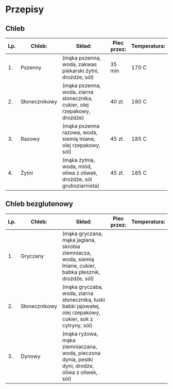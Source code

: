 # Przepisy

## Chleb

|Lp.|Chleb:           |Skład:                                                                           |Piec przez:|Temperatura:|
|---|-----------------|---------------------------------------------------------------------------------|-----------|------------|
|1. |Pszenny          |(mąka pszenna, woda, zakwas piekarski żytni, drożdże, sól)                       |35 min     |170 C       |
|2. |Słonecznikowy    |(mąka pszenna, woda, ziarna słonecznika, cukier, olej rzepakowy, drożdże)        |40 zł.     |180 C       |
|3. |Razowy           |(mąka pszenna razowa, woda, siemię lniane, olej rzepakowy, sól)                  |45 zł.     |185 C       |
|4. |Żytni            |(mąka żytnia, woda, miód, oliwa z oliwek, drożdże, sól gruboziarnista)           |45 zł.     |185 C       |

## Chleb bezglutenowy

|Lp.|Chleb:           |Skład:                                                                                                                             |Piec przez:|Temperatura:|
|---|-----------------|-----------------------------------------------------------------------------------------------------------------------------------|-----------|------------|
|1. |Gryczany         |(mąka gryczana, mąka jaglana, skrobia ziemniacza, woda, siemię lniane, cukier, babka płesznik, drożdże, sól)                       
|2. |Słonecznikowy    |(mąka gryczaba, woda, ziarna słonecznika, łuski babki jajowatej, olej rzepakowy, cukier, sok z cytryny, sól)                       
|3. |Dynowy           |(mąka ryżowa, mąka ziemniaczana, woda, pieczona dynia, pestki dyni, drodże, oliwa z oliwek, sól)                                   

